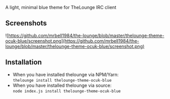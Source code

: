 A light, minimal blue theme for TheLounge IRC client

## Screenshots

![https://github.com/mrbell1984/the-lounge/blob/master/thelounge-theme-ocuk-blue/screenshot.png](https://github.com/mrbell1984/the-lounge/blob/master/thelounge-theme-ocuk-blue/screenshot.png)

## Installation

- When you have installed thelounge via NPM/Yarn:  
```thelounge install thelounge-theme-ocuk-blue```  
- When you have installed thelounge via source:  
```node index.js install thelounge-theme-ocuk-blue```
